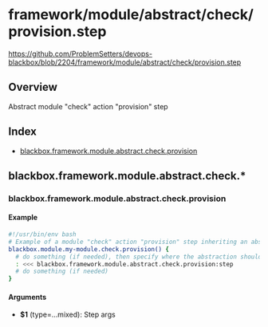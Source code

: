 # framework/module/abstract/check/provision.step

https://github.com/ProblemSetters/devops-blackbox/blob/2204/framework/module/abstract/check/provision.step

## Overview

Abstract module "check" action "provision" step

## Index

* [blackbox.framework.module.abstract.check.provision](#blackboxframeworkmoduleabstractcheckprovision)

## blackbox.framework.module.abstract.check.*

### blackbox.framework.module.abstract.check.provision

#### Example

```bash
#!/usr/bin/env bash
# Example of a module "check" action "provision" step inheriting an abstraction
blackbox.module.my-module.check.provision() {
  # do something (if needed), then specify where the abstraction should be applied
  : <<< blackbox.framework.module.abstract.check.provision:step
  # do something (if needed)
}
```

#### Arguments

* **$1** (type=...mixed): Step args

